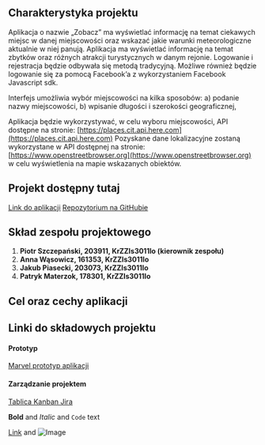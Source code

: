 ## Charakterystyka projektu

Aplikacja o nazwie „Zobacz” ma wyświetlać informację na temat ciekawych miejsc w danej
miejscowości oraz wskazać jakie warunki meteorologiczne aktualnie w niej panują. Aplikacja ma
wyświetlać informację na temat zbytków oraz różnych atrakcji turystycznych w danym rejonie.
Logowanie i rejestracja będzie odbywała się metodą tradycyjną. Możliwe również będzie logowanie
się za pomocą Facebook’a z wykorzystaniem Facebook Javascript sdk.


Interfejs umożliwia wybór miejscowości na kilka sposobów:
a) podanie nazwy miejscowości,
b) wpisanie długości i szerokości geograficznej,


Aplikacja będzie wykorzystywać, w celu wyboru miejscowości, API dostępne na stronie:
[https://places.cit.api.here.com](https://places.cit.api.here.com)
Pozyskane dane lokalizacyjne zostaną wykorzystane w API dostępnej na stronie:
[https://www.openstreetbrowser.org](https://www.openstreetbrowser.org)
w celu wyświetlenia na mapie wskazanych obiektów.

## Projekt dostępny tutaj

[Link do aplikacji](https://zobacz-9b594.web.app/)
[Repozytorium na GitHubie](https://github.com/zobaczteam/zobacz)

## Skład zespołu projektowego

1. **Piotr Szczepański, 203911, KrZZIs3011Io (kierownik zespołu)**
2. **Anna Wąsowicz,     161353, KrZZIs3011Io**
3. **Jakub Piasecki,    203073, KrZZIs3011Io**
4. **Patryk Materzok,   178301, KrZZIs3011Io**

## Cel oraz cechy aplikacji




## Linki do składowych projektu

#### Prototyp
[Marvel prototyp aplikacji](https://marvelapp.com/c064774)

#### Zarządzanie projektem
[Tablica Kanban Jira](https://zobacz.atlassian.net/secure/RapidBoard.jspa?rapidView=1&projectKey=ZOB&atlOrigin=eyJpIjoiZjQwOTk2OWNhMWQ3NDliYmIyMjM5MzIwZDIzZjgxMTEiLCJwIjoiaiJ9)

**Bold** and _Italic_ and `Code` text

[Link](url) and ![Image](src)
